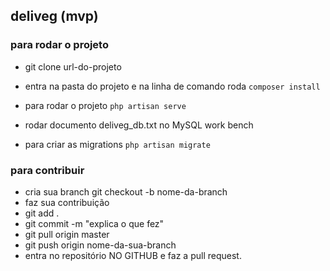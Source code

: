 ## deliveg (mvp)

### para rodar o projeto
* git clone url-do-projeto
* entra na pasta do projeto e na linha de comando roda  ```composer install```
* para rodar o projeto ```php artisan serve```

* rodar documento deliveg_db.txt no MySQL work bench
* para criar as migrations ```php artisan migrate```

### para contribuir
* cria sua branch git checkout -b nome-da-branch
* faz sua contribuição
* git add .
* git commit -m "explica o que fez"
* git pull origin master
* git push origin nome-da-sua-branch
* entra no repositório NO GITHUB e faz a pull request.